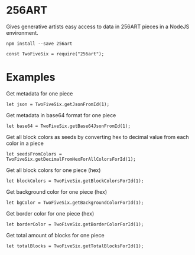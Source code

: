 # 256ART

Gives generative artists easy access to data in 256ART pieces in a NodeJS environment.

```
npm install --save 256art
```

```
const TwoFiveSix = require("256art");
```

# Examples

Get metadata for one piece

```
let json = TwoFiveSix.getJsonFromId(1);
```

Get metadata in base64 format for one piece

```
let base64 = TwoFiveSix.getBase64JsonFromId(1);
```

Get all block colors as seeds by converting hex to decimal value from each color in a piece

```
let seedsFromColors = TwoFiveSix.getDecimalFromHexForAllColorsForId(1);
```

Get all block colors for one piece (hex)

```
let blockColors = TwoFiveSix.getBlockColorsForId(1);
```

Get background color for one piece (hex)

```
let bgColor = TwoFiveSix.getBackgroundColorForId(1);
```

Get border color for one piece (hex)

```
let borderColor = TwoFiveSix.getBorderColorForId(1);
```

Get total amount of blocks for one piece

```
let totalBlocks = TwoFiveSix.getTotalBlocksForId(1);
```

